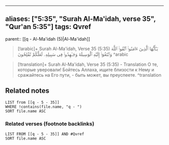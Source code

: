 
---
aliases: ["5:35", "Surah Al-Ma'idah, verse 35", "Qur'an 5:35"]
tags: Qvref
---

parent:: [[q - Al-Ma'idah (5)|Al-Ma'idah]]

> [!arabic]+ Surah Al-Ma'idah, Verse 35 (5:35)
> <span class="quran-arabic">يَـٰٓأَيُّهَا ٱلَّذِينَ ءَامَنُوا۟ ٱتَّقُوا۟ ٱللَّهَ وَٱبْتَغُوٓا۟ إِلَيْهِ ٱلْوَسِيلَةَ وَجَـٰهِدُوا۟ فِى سَبِيلِهِۦ لَعَلَّكُمْ تُفْلِحُونَ</span>
^arabic

> [!translation]+ Surah Al-Ma'idah, Verse 35 (5:35) - Translation
> О те, которые уверовали! Бойтесь Аллаха, ищите близости к Нему и сражайтесь на Его пути, - быть может, вы преуспеете.
^translation



## Related notes
```dataview
LIST from [[q - 5 - 35]]
WHERE !contains(file.name, "q - ")
SORT file.name ASC
```

### Related verses (footnote backlinks)
```dataview
LIST FROM [[q - 5 - 35]] AND #Qvref
SORT file.name ASC
```

